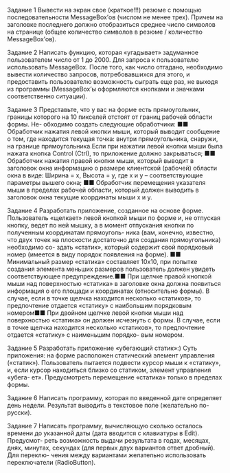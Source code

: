 Задание 1
Вывести на экран свое (краткое!!!) резюме с помощью последовательности MessageBox’ов (числом не менее трех). Причем на заголовке последнего должно отобразиться
среднее число символов на странице (общее количество символов в резюме / количество MessageBox’ов).

Задание 2
Написать функцию, которая «угадывает» задуманное пользователем число от 1 до 2000. Для запроса к пользователю использовать
MessageBox. После того, как число отгадано, необходимо вывести количество запросов, потребовавшихся для этого, и предоставить
пользователю возможность сыграть еще раз, не выходя из программы (MessageBox’ы оформляются кнопками и значками соответственно ситуации).

Задание 3
Представьте, что у вас на форме есть прямоугольник, границы которого на 10 пикселей отстоят от границ рабочей области формы. Не-
обходимо создать следующие обработчики:
■■ Обработчик нажатия левой кнопки мыши, который выводит сообщение о том, где находится текущая точка: внутри прямоугольника, снаружи,
на границе прямоугольника.Если при нажатии левой кнопки мыши была нажата кнопка Control (Ctrl), то приложение должно закрываться;
■■ Обработчик нажатия правой кнопки мыши, который выводит в заголовок окна информацию о размере клиентской
(рабочей) области окна в виде: Ширина = x, Высота = y, где x и y – соответствующие параметры вышего окна;
■■ Обработчик перемещения указателя мыши в пределах рабочей области, который должен выводить в заголовок окна
текущие координаты мыши x и y.

Задание 4
Разработать приложение, созданное на основе форме. Пользователь «щелкает» левой кнопкой мыши по форме и,
не отпуская кнопку, ведет по ней мышку, а в момент отпускания кнопки по полученным координатам прямоуголь-
ника (вам, конечно, известно, что двух точек на плоскости достаточно для создания прямоугольника) необходимо со-
здать «статик», который содержит свой порядковый номер (имеется в виду порядок появления на форме).
■■ Минимальный размер «статика» составляет 10х10, при попытке создания элемента меньших размеров пользователь
должен увидеть соответствующее предупреждение.■■ При щелчке правой кнопкой мыши над поверхностью
«статика» в заголовке окна должна появиться информация о его площади и координатах (относительно формы).
В случае, если в точке щелчка находится несколько «статиков», то предпочтение отдается «статику» с наибольшим
порядковым номером■■ При двойном щелчке левой кнопки мыши над поверхностью «статика» он должен исчезнуть с формы. В случае,
если в точке щелчка находится несколько «статиков», то предпочтение отдается «статику» с наименьшим порядко-
вым номером.

Задание 5
Разработать приложение «убегающий статик»:) Суть приложения: на форме расположен статический элемент управления («статик»).
Пользователь пытается подвести курсор мыши к «статику», и, если курсор находиться близко со статиком, элемент управления «убега-
ет». Предусмотреть перемещение «статика» только в пределах формы.

Задание 6
Написать программу, которая по введенной дате определяет день недели. Результат выводить в текстовое поле (желательно по-русски).

Задание 7
Написать программу, вычисляющую сколько осталось времени до указанной даты (дата вводится с клавиатуры в Edit). Предусмот-
реть возможность выдачи результата в годах, месяцах, днях, минутах, секундах (для первых двух вариантов ответ дробный). Для переклю-
чения между вариантами желательно использовать переключатели (RadioButton).
